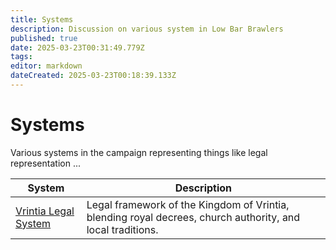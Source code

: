 ```yaml
---
title: Systems
description: Discussion on various system in Low Bar Brawlers
published: true
date: 2025-03-23T00:31:49.779Z
tags: 
editor: markdown
dateCreated: 2025-03-23T00:18:39.133Z
---
```


# Systems

Various systems in the campaign representing things like legal representation ...

| System | Description |
|---------|-------------|
| [Vrintia Legal System](/systems/Vrintia-Legal-System) | Legal framework of the Kingdom of Vrintia, blending royal decrees, church authority, and local traditions. |


